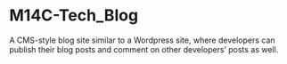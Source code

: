 # M14C-Tech_Blog
A CMS-style blog site similar to a Wordpress site, where developers can publish their blog posts and comment on other developers’ posts as well.
